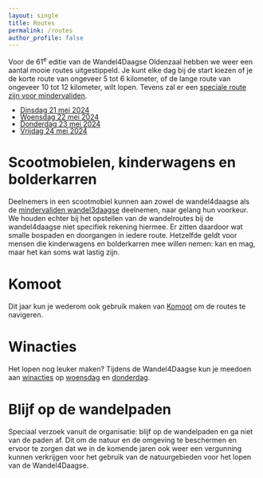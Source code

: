 ```yaml
---
layout: single
title: Routes
permalink: /routes
author_profile: false
---
```


Voor de 61<sup>e</sup> editie van de Wandel4Daagse Oldenzaal hebben we weer een aantal mooie routes uitgestippeld. Je kunt elke dag bij de start kiezen of je de korte route van ongeveer 5 tot 6 kilometer, of de lange route van ongeveer 10 tot 12 kilometer, wilt lopen. Tevens zal er een [speciale route zijn voor mindervaliden](/routes/mindervaliden).

<ul style="list-style-image: url('/assets/images/shoe.png'); line-height: 1.0;">
    <li><a href="/routes/dinsdag">Dinsdag 21 mei 2024</a></li>
    <li><a href="/routes/woensdag">Woensdag 22 mei 2024</a></li>
    <li><a href="/routes/donderdag">Donderdag 23 mei 2024</a></li>
    <li><a href="/routes/vrijdag">Vrijdag 24 mei 2024</a></li>
</ul>

# Scootmobielen, kinderwagens en bolderkarren

Deelnemers in een scootmobiel kunnen aan zowel de wandel4daagse als de [mindervaliden wandel3daagse](/routes/mindervaliden) deelnemen, naar gelang hun voorkeur. We houden echter bij het opstellen van de wandelroutes bij de wandel4daagse niet specifiek rekening hiermee. Er zitten daardoor wat smalle bospaden en doorgangen in iedere route. Hetzelfde geldt voor mensen die kinderwagens en bolderkarren mee willen nemen: kan en mag, maar het kan soms wat lastig zijn.

# Komoot

Dit jaar kun je wederom ook gebruik maken van [Komoot](/komoot) om de routes te navigeren.  

# Winacties

Het lopen nog leuker maken? Tijdens de Wandel4Daagse kun je meedoen aan [winacties](/winacties) op [woensdag](/winacties#woensdag) en [donderdag](/winacties#donderdag).  

# Blijf op de wandelpaden

Speciaal verzoek vanuit de organisatie: blijf op de wandelpaden en ga niet van de paden af. Dit om de natuur en de omgeving te beschermen en ervoor te zorgen dat we in de komende jaren ook weer een vergunning kunnen verkrijgen voor het gebruik van de natuurgebieden voor het lopen van de Wandel4Daagse.    